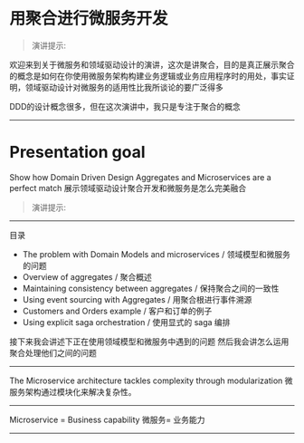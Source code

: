 # 用聚合进行微服务开发


> 演讲提示:

欢迎来到关于微服务和领域驱动设计的演讲，这次是讲聚合，目的是真正展示聚合的概念是如何在你使用微服务架构构建业务逻辑或业务应用程序时的用处，事实证明，领域驱动设计对微服务的适用性比我所谈论的要广泛得多

DDD的设计概念很多，但在这次演讲中，我只是专注于聚合的概念

---

# Presentation goal 

Show how Domain Driven Design Aggregates and Microservices are a perfect match
展示领域驱动设计聚合开发和微服务是怎么完美融合

> 演讲提示:


---
目录

- The problem with Domain Models and microservices / 领域模型和微服务的问题
- Overview of aggregates / 聚合概述
- Maintaining consistency between aggregates / 保持聚合之间的一致性
- Using event sourcing with Aggregates / 用聚合根进行事件溯源
- Customers and Orders example / 客户和订单的例子
- Using explicit saga orchestration / 使用显式的 saga 编排

接下来我会讲述下正在使用领域模型和微服务中遇到的问题
然后我会讲怎么运用聚合处理他们之间的问题

---

The Microservice architecture tackles complexity through modularization
微服务架构通过模块化来解决复杂性。



---
Microservice = Business capability
微服务= 业务能力

---

